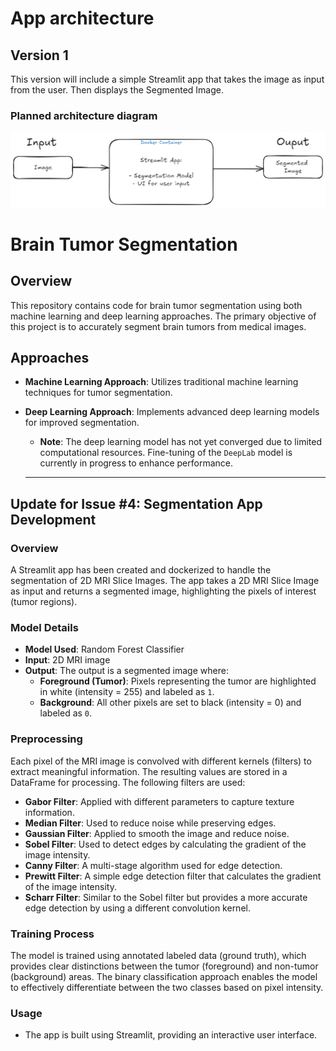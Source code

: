 # App architecture

## Version 1
This version will include a simple Streamlit app that takes the image as input from the user. Then displays the Segmented Image.

### Planned architecture diagram

![Architecture-Diagram](data/streamlit-architecture.png)

# Brain Tumor Segmentation

## Overview

This repository contains code for brain tumor segmentation using both machine learning and deep learning approaches. The primary objective of this project is to accurately segment brain tumors from medical images.

## Approaches

- **Machine Learning Approach**:
  Utilizes traditional machine learning techniques for tumor segmentation.

- **Deep Learning Approach**:
  Implements advanced deep learning models for improved segmentation.
  - **Note**: The deep learning model has not yet converged due to limited computational resources. Fine-tuning of the `DeepLab` model is currently in progress to enhance performance.
  - -------------------------------------------------------------------------------------------------------------------------------------------------------------------------------------------------------

## Update for Issue #4: Segmentation App Development

### Overview

A Streamlit app has been created and dockerized to handle the segmentation of 2D MRI Slice Images. The app takes a 2D MRI Slice Image as input and returns a segmented image, highlighting the pixels of interest (tumor regions).

### Model Details

- **Model Used**: Random Forest Classifier
- **Input**: 2D MRI image
- **Output**: The output is a segmented image where:
  - **Foreground (Tumor)**: Pixels representing the tumor are highlighted in white (intensity = 255) and labeled as `1`.
  - **Background**: All other pixels are set to black (intensity = 0) and labeled as `0`.


### Preprocessing

Each pixel of the MRI image is convolved with different kernels (filters) to extract meaningful information. The resulting values are stored in a DataFrame for processing. The following filters are used:

- **Gabor Filter**: Applied with different parameters to capture texture information.
- **Median Filter**: Used to reduce noise while preserving edges.
- **Gaussian Filter**: Applied to smooth the image and reduce noise.
- **Sobel Filter**: Used to detect edges by calculating the gradient of the image intensity.
- **Canny Filter**: A multi-stage algorithm used for edge detection.
- **Prewitt Filter**: A simple edge detection filter that calculates the gradient of the image intensity.
- **Scharr Filter**: Similar to the Sobel filter but provides a more accurate edge detection by using a different convolution kernel.

### Training Process

The model is trained using annotated labeled data (ground truth), which provides clear distinctions between the tumor (foreground) and non-tumor (background) areas. The binary classification approach enables the model to effectively differentiate between the two classes based on pixel intensity.

### Usage

- The app is built using Streamlit, providing an interactive user interface.


